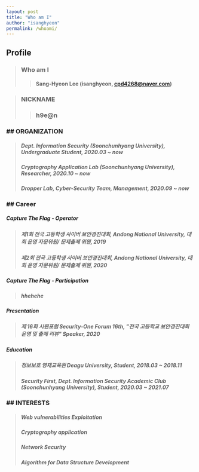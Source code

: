 ```yaml
---
layout: post
title: "Who am I"
author: "isanghyeon"
permalink: /whoami/
---
```


## Profile
> ### Who am I 
>> #### Sang-Hyeon Lee (isanghyeon, cpd4268@naver.com)

> ### NICKNAME 
>> ### h9e@n

### ## ORGANIZATION
> #####  **Dept. Information Security (Soonchunhyang University)**, Undergraduate Student, 2020.03 ~ now
> #####  **Cryptography Application Lab (Soonchunhyang University)**, Researcher, 2020.10 ~ now
> #####  **Dropper Lab**, Cyber-Security Team, Management, 2020.09 ~ now

### ## Career
##### **Capture The Flag - Operator**
> ##### 제1회 전국 고등학생 사이버 보안경진대회, Andong National University, 대회 운영 자문위원/ 문제출제 위원, 2019
> ##### 제2회 전국 고등학생 사이버 보안경진대회, Andong National University, 대회 운영 자문위원/ 문제출제 위원, 2020

##### **Capture The Flag - Participation**
> ##### hhehehe

##### **Presentation**
> ##### 제 16회 시원포럼 Security-One Forum 16th, "전국 고등학교 보안경진대회 운영 및 출제 리뷰" Speaker, 2020

##### **Education**
> ##### 정보보호 영재교육원 Deagu University, Student, 2018.03 ~ 2018.11
> ##### Security First, Dept. Information Security Academic Club (Soonchunhyang University), Student, 2020.03 ~ 2021.07

### ## INTERESTS
> ##### Web vulnerabilities Exploitation
> ##### Cryptography application
> ##### Network Security
> ##### Algorithm for Data Structure Development
